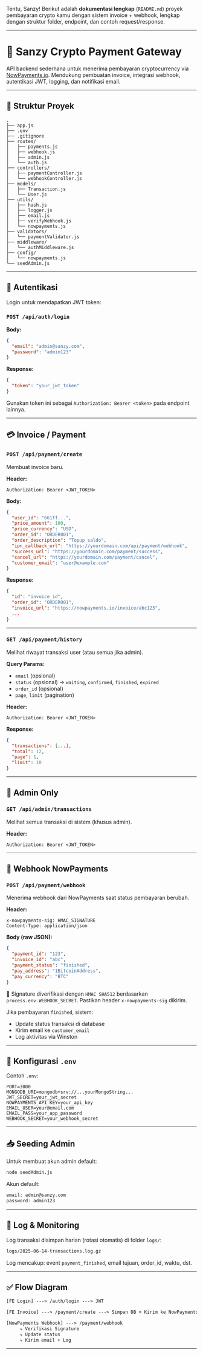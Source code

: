Tentu, Sanzy! Berikut adalah **dokumentasi lengkap** (`README.md`) proyek pembayaran crypto kamu dengan sistem invoice + webhook, lengkap dengan struktur folder, endpoint, dan contoh request/response.

---

# 💸 Sanzy Crypto Payment Gateway

API backend sederhana untuk menerima pembayaran cryptocurrency via [NowPayments.io](https://nowpayments.io). Mendukung pembuatan invoice, integrasi webhook, autentikasi JWT, logging, dan notifikasi email.

---

## 📂 Struktur Proyek

```
.
├── app.js
├── .env
├── .gitignore
├── routes/
│   ├── payments.js
│   ├── webhook.js
│   ├── admin.js
│   └── auth.js
├── controllers/
│   ├── paymentController.js
│   └── webhookController.js
├── models/
│   ├── Transaction.js
│   └── User.js
├── utils/
│   ├── hash.js
│   ├── logger.js
│   ├── email.js
│   ├── verifyWebhook.js
│   └── nowpayments.js
├── validators/
│   └── paymentValidator.js
├── middleware/
│   └── authMiddleware.js
├── config/
│   └── nowpayments.js
└── seedAdmin.js
```

---

## 🔐 Autentikasi

Login untuk mendapatkan JWT token:

### `POST /api/auth/login`

**Body:**

```json
{
  "email": "admin@sanzy.com",
  "password": "admin123"
}
```

**Response:**

```json
{
  "token": "your_jwt_token"
}
```

Gunakan token ini sebagai `Authorization: Bearer <token>` pada endpoint lainnya.

---

## 💳 Invoice / Payment

### `POST /api/payment/create`

Membuat invoice baru.

**Header:**

```
Authorization: Bearer <JWT_TOKEN>
```

**Body:**

```json
{
  "user_id": "661ff...",
  "price_amount": 100,
  "price_currency": "USD",
  "order_id": "ORDER001",
  "order_description": "Topup saldo",
  "ipn_callback_url": "https://yourdomain.com/api/payment/webhook",
  "success_url": "https://yourdomain.com/payment/success",
  "cancel_url": "https://yourdomain.com/payment/cancel",
  "customer_email": "user@example.com"
}
```

**Response:**

```json
{
  "id": "invoice_id",
  "order_id": "ORDER001",
  "invoice_url": "https://nowpayments.io/invoice/abc123",
  ...
}
```

---

### `GET /api/payment/history`

Melihat riwayat transaksi user (atau semua jika admin).

**Query Params:**

* `email` (opsional)
* `status` (opsional) → `waiting`, `confirmed`, `finished`, `expired`
* `order_id` (opsional)
* `page`, `limit` (pagination)

**Header:**

```
Authorization: Bearer <JWT_TOKEN>
```

**Response:**

```json
{
  "transactions": [...],
  "total": 12,
  "page": 1,
  "limit": 10
}
```

---

## 🧾 Admin Only

### `GET /api/admin/transactions`

Melihat semua transaksi di sistem (khusus admin).

**Header:**

```
Authorization: Bearer <JWT_TOKEN>
```

---

## 🔁 Webhook NowPayments

### `POST /api/payment/webhook`

Menerima webhook dari NowPayments saat status pembayaran berubah.

**Header:**

```
x-nowpayments-sig: HMAC_SIGNATURE
Content-Type: application/json
```

**Body (raw JSON):**

```json
{
  "payment_id": "123",
  "invoice_id": "abc",
  "payment_status": "finished",
  "pay_address": "1BitcoinAddress",
  "pay_currency": "BTC"
}
```

📌 Signature diverifikasi dengan `HMAC SHA512` berdasarkan `process.env.WEBHOOK_SECRET`. Pastikan header `x-nowpayments-sig` dikirim.

Jika pembayaran `finished`, sistem:

* Update status transaksi di database
* Kirim email ke `customer_email`
* Log aktivitas via Winston

---

## 🔧 Konfigurasi `.env`

Contoh `.env`:

```
PORT=3000
MONGODB_URI=mongodb+srv://...yourMongoString...
JWT_SECRET=your_jwt_secret
NOWPAYMENTS_API_KEY=your_api_key
EMAIL_USER=your@email.com
EMAIL_PASS=your_app_password
WEBHOOK_SECRET=your_webhook_secret
```

---

## 📥 Seeding Admin

Untuk membuat akun admin default:

```bash
node seedAdmin.js
```

Akun default:

```bash
email: admin@sanzy.com
password: admin123
```

---

## 🧾 Log & Monitoring

Log transaksi disimpan harian (rotasi otomatis) di folder `logs/`:

```bash
logs/2025-06-14-transactions.log.gz
```

Log mencakup: event `payment_finished`, email tujuan, order\_id, waktu, dst.

---

## ✅ Flow Diagram

```txt
[FE Login] ---> /auth/login ---> JWT

[FE Invoice] ---> /payment/create ---> Simpan DB + Kirim ke NowPayments

[NowPayments Webhook] ---> /payment/webhook
     ⤷ Verifikasi Signature
     ⤷ Update status
     ⤷ Kirim email + Log
```

---
